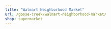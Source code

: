 ```yaml
---
title: "Walmart Neighborhood Market"
url: /goose-creek/walmart-neighborhood-market/
shop: supermarket
---
```

